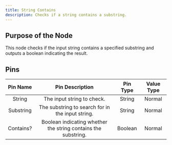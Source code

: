 ```yaml
---
title: String Contains
description: Checks if a string contains a substring.
---
```


## Purpose of the Node
This node checks if the input string contains a specified substring and outputs a boolean indicating the result.

## Pins
| Pin Name | Pin Description | Pin Type | Value Type |
|:----------:|:-------------:|:------:|:------:|
| String | The input string to check. | String | Normal |
| Substring | The substring to search for in the input string. | String | Normal |
| Contains? | Boolean indicating whether the string contains the substring. | Boolean | Normal |